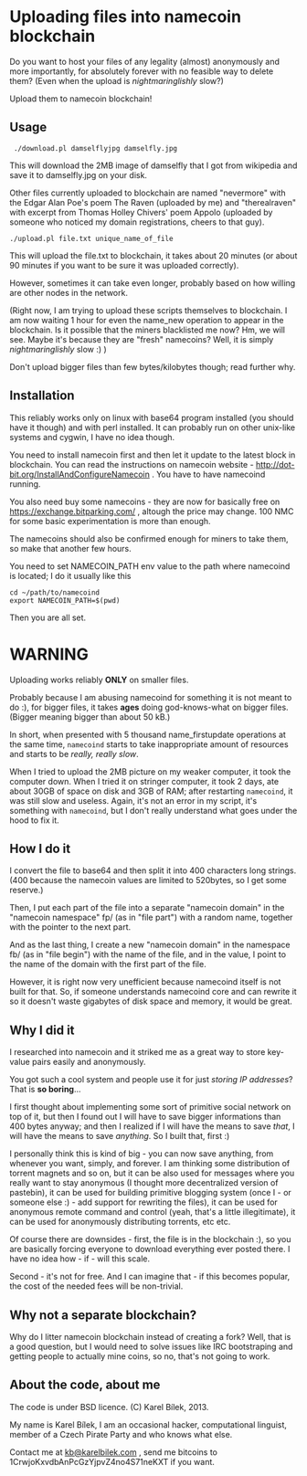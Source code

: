 Uploading files into namecoin blockchain
==============

Do you want to host your files of any legality (almost) anonymously and more importantly, for absolutely forever with no feasible way to delete them? (Even when the upload is *nightmaringlishly* slow?)

Upload them to namecoin blockchain!

Usage
-------------

     ./download.pl damselflyjpg damselfly.jpg
     
This will download the 2MB image of damselfly that I got from wikipedia and save it to damselfly.jpg on your disk.

Other files currently uploaded to blockchain are named "nevermore" with the Edgar Alan Poe's poem The Raven (uploaded by me) and "therealraven" with excerpt from Thomas Holley Chivers' poem Appolo (uploaded by someone who noticed my domain registrations, cheers to that guy).

    ./upload.pl file.txt unique_name_of_file
    
This will upload the file.txt to blockchain, it takes about 20 minutes (or about 90 minutes if you want to be sure it was uploaded correctly).

However, sometimes it can take even longer, probably based on how willing are other nodes in the network. 

(Right now, I am trying to upload these scripts themselves to blockchain. I am now waiting 1 hour for even the name_new operation to appear in the blockchain. Is it possible that the miners blacklisted me now? Hm, we will see. Maybe it's because they are "fresh" namecoins? Well, it is simply *nightmaringlishly* slow :) )

Don't upload bigger files than few bytes/kilobytes though; read further why.

Installation
-------------
This reliably works only on linux with base64 program installed (you should have it though) and with perl installed. It can probably run on other unix-like systems and cygwin, I have no idea though.

You need to install namecoin first and then let it update to the latest block in blockchain. You can read the instructions on namecoin website - http://dot-bit.org/InstallAndConfigureNamecoin . You have to have namecoind running.

You also need buy some namecoins - they are now for basically free on https://exchange.bitparking.com/ , altough the price may change. 100 NMC for some basic experimentation is more than enough.

The namecoins should also be confirmed enough for miners to take them, so make that another few hours.

You need to set NAMECOIN_PATH env value to the path where namecoind is located; I do it usually like this
    
    cd ~/path/to/namecoind
    export NAMECOIN_PATH=$(pwd)

Then you are all set. 

WARNING
==============
Uploading works reliably **ONLY** on smaller files.

Probably because I am abusing namecoind for something it is not meant to do :), for bigger files, it takes **ages** doing god-knows-what on bigger files. (Bigger meaning bigger than about 50 kB.)

In short, when presented with 5 thousand name_firstupdate operations at the same time, `namecoind` starts to take inappropriate amount of resources and starts to be *really, really slow*.

When I tried to upload the 2MB picture on my weaker computer, it took the computer down. When I tried it on stringer computer, it took 2 days, ate about 30GB of space on disk and 3GB of RAM; after restarting `namecoind`, it was still slow and useless. Again, it's not an error in my script, it's something with `namecoind`, but I don't really understand what goes under the hood to fix it.

How I do it
-------------------

I convert the file to base64 and then split it into 400 characters long strings. (400 because the namecoin values are limited to 520bytes, so I get some reserve.) 

Then, I put each part of the file into a separate "namecoin domain" in the "namecoin namespace" fp/ (as in "file part") with a random name, together with the pointer to the next part. 

And as the last thing, I create a new "namecoin domain" in the namespace fb/ (as in "file begin") with the name of the file, and in the value, I point to the name of the domain with the first part of the file.

However, it is right now very unefficient because namecoind itself is not built for that. So, if someone understands namecoind core and can rewrite it so it doesn't waste gigabytes of disk space and memory, it would be great.

Why I did it
------------------
I researched into namecoin and it striked me as a great way to store key-value pairs easily and anonymously.

You got such a cool system and people use it for just *storing IP addresses*? That is **so boring**...

I first thought about implementing some sort of primitive social network on top of it, but then I found out I will have to save bigger informations than 400 bytes anyway; and then I realized if I will have the means to save *that*, I will have the means to save *anything*. So I built that, first :)

I personally think this is kind of big - you can now save anything, from whenever you want, simply, and forever. I am thinking some distribution of torrent magnets and so on, but it can be also used for messages where you really want to stay anonymous (I thought more decentralized version of pastebin), it can be used for building primitive blogging system (once I - or someone else :) - add support for rewriting the files), it can be used for anonymous remote command and control (yeah, that's a little illegitimate), it can be used for anonymously distributing torrents, etc etc.

Of course there are downsides - first, the file is in the blockchain :), so you are basically forcing everyone to download everything ever posted there. I have no idea how - if - will this scale.

Second - it's not for free. And I can imagine that - if this becomes popular, the cost of the needed fees will be non-trivial.

Why not a separate blockchain?
-----------------
Why do I litter namecoin blockchain instead of creating a fork? Well, that is a good question, but I would need to solve issues like IRC bootstraping and getting people to actually mine coins, so no, that's not going to work.

About the code, about me
------------------
The code is under BSD licence. (C) Karel Bílek, 2013.

My name is Karel Bílek, I am an occasional hacker, computational linguist, member of a Czech Pirate Party and who knows what else.

Contact me at kb@karelbilek.com , send me bitcoins to 1CrwjoKxvdbAnPcGzYjpvZ4no4S71neKXT if you want.
